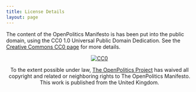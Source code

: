 ```yaml
---
title: License Details
layout: page
---
```


<p>
The content of the OpenPolitics Manifesto is has been put into the public domain, using the CC0 1.0 Universal Public Domain Dedication.  See the <a href="http://creativecommons.org/publicdomain/zero/1.0/">Creative Commons CC0 page</a> for more details.
</p>

<div class="well" style='max-width: 500px; margin-left: auto; margin-right: auto; text-align: center'>
  
  <p xmlns:dct="http://purl.org/dc/terms/" xmlns:vcard="http://www.w3.org/2001/vcard-rdf/3.0#">
    <a rel="license" href="http://creativecommons.org/publicdomain/zero/1.0/"><img src="https://licensebuttons.net/p/zero/1.0/88x31.png" style="border-style: none;" alt="CC0" /></a>
  </p>
  <p>
    To the extent possible under law,
    <a rel="dct:publisher"
       href="http://openpolitics.org.uk">
      <span property="dct:title">The OpenPolitics Project</span></a>
    has waived all copyright and related or neighboring rights to
    <span property="dct:title">The OpenPolitics Manifesto</span>.
  This work is published from the
  <span property="vcard:Country" datatype="dct:ISO3166"
        content="GB" about="http://openpolitics.org.uk/manifesto">
    United Kingdom</span>.
  </p>

</div>
